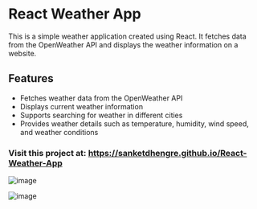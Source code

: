 # React Weather App
This is a simple weather application created using React. It fetches data from the OpenWeather API and displays the weather information on a website.

## Features
- Fetches weather data from the OpenWeather API
- Displays current weather information
- Supports searching for weather in different cities
- Provides weather details such as temperature, humidity, wind speed, and weather conditions

### Visit this project at: https://sanketdhengre.github.io/React-Weather-App


![image](https://user-images.githubusercontent.com/83276393/232554353-a4e55c89-3dff-4755-9eb8-f9db05ef202f.png)


![image](https://user-images.githubusercontent.com/83276393/232554552-264ca7cd-8da5-4868-8ce1-fc330779d5c1.png)
